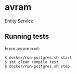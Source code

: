 # avram

Entity Service



## Running tests
From avram root:
```
$ docker/run-postgres.sh start
$ sbt clean compile test
$ docker/run-postgres.sh stop
```